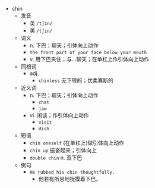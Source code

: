 - chin
  - 发音
    - 英 `/tʃɪn/`
    - 美 `/tʃɪn/`
  - 词义
    - n. 下巴；聊天；引体向上动作
    - `the front part of your face below your mouth`
    - v. 用下巴夹住；与…聊天；在单杠上作引体向上动作
  - 同根词
    - adj.
      - `chinless` 无下颚的；优柔寡断的
  - 近义词
    - n. 下巴；聊天；引体向上动作
      - `chat`
      - `jaw`
    - vi. 闲谈；作引体向上动作
      - `visit`
      - `dish`
  - 短语
    - `chin oneself` (在单杠上)做引体向上动作 
    - `chin up` 振奋起来；引体向上 
    - `double chin` n. 双下巴 
  - 例句
    - `He rubbed his chin thoughtfully.`
      - 他若有所思地抚摸着下巴。

